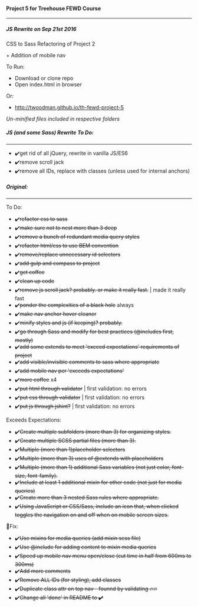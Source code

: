 #### Project 5 for Treehouse FEWD Course
----


##### JS Rewrite on Sep 21st 2016


CSS to Sass Refactoring of Project 2

\+ Addition of mobile nav


To Run:
- Download or clone repo
- Open index.html in browser


Or:
- http://twoodman.github.io/th-fewd-project-5


*Un-minified files included in respective folders*


##### JS (and some Sass) Rewrite To Do:
----
- ✔️get rid of all jQuery, rewrite in vanilla JS/ES6
- ✔️remove scroll jack
- ✔️remove all IDs, replace with classes (unless used for internal anchors)


##### Original:
----

To Do:
- ✔️~~refactor css to sass~~
- ✔️~~make sure not to nest more than 3 deep~~
- ✔️~~remove a bunch of redundant media query styles~~
- ✔️~~refactor html/css to use BEM convention~~
- ✔️~~remove/replace unnecessary id selectors~~
- ✔️~~add gulp and compass to project~~
- ✔️~~get coffee~~
- ✔️~~clean up code~~
- ✔️~~remove js scroll jack? probably. or make it really fast.~~ | made it really fast
- ✔️~~ponder the complexities of a black hole~~ always
- ✔️~~make nav anchor hover cleaner~~
- ✔️~~minify styles and js (if keeping)? probably.~~
- ✔️~~go through Sass and modify for best practices (@includes first, mostly)~~
- ✔️~~add some extends to meet 'exceed expectations' requirements of project~~
- ✔️~~add visible/invisible comments to sass where appropriate~~
- ✔️~~add mobile nav per 'exceeds expectations'~~
- ✔️~~more coffee~~ x4
- ✔️~~put html through validator~~ | first validation: no errors
- ✔️~~put css through validator~~ | first validation: no errors
- ✔️~~put js through jshint?~~ | first validation: no errors


Exceeds Expectations:
- ✔️~~Create multiple subfolders (more than 3) for organizing styles.~~
- ✔️~~Create multiple SCSS partial files (more than 3).~~
- ✔️~~Multiple (more than 1)placeholder selectors~~
- ✔️~~Multiple (more than 3) uses of \@extends with placeholders~~
- ✔️~~Multiple (more than 1) additional Sass variables (not just color, font-size, font-family).~~
- ✔️~~Include at least 1 additional mixin for other code (not just for media queries)~~
- ✔️~~Create more than 3 nested Sass rules where appropriate.~~
- ✔️~~Using JavaScript or CSS/Sass, include an icon that, when clicked toggles the navigation on and off when on mobile screen sizes.~~


🔧Fix:
- ✔️~~Use mixins for media queries (add mixin scss file)~~
- ✔️~~Use \@include for adding content to mixin media queries~~
- ✔️~~Speed up mobile nav menu open/close (cut time in half from 600ms to 300ms)~~
- ✔️~~Add more comments~~
- ✔️~~Remove ALL IDs (for styling), add classes~~
- ✔️~~Duplicate class attr on top nav - founnd by validating 🔥🔥~~
- ✔️~~Change all 'done' in README to ✔️~~
